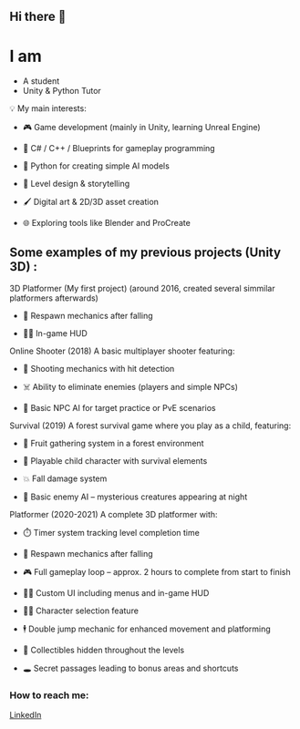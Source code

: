 ## Hi there 👋

# I am
- A student
- Unity & Python Tutor

💡 My main interests:

- 🎮 Game development (mainly in Unity, learning Unreal Engine)

- 🧠 C# / C++ / Blueprints for gameplay programming

- 🐍 Python for creating simple AI models

- 🎨 Level design & storytelling

- 🖌️ Digital art & 2D/3D asset creation

- 🌐 Exploring tools like Blender and ProCreate

## Some examples of my previous projects (Unity 3D) :

3D Platformer (My first project)
(around 2016, created several simmilar platformers afterwards)

- 🔁 Respawn mechanics after falling

- 🧑‍🎨 In-game HUD

Online Shooter
(2018)
A basic multiplayer shooter featuring:

- 🔫 Shooting mechanics with hit detection

- ☠️ Ability to eliminate enemies (players and simple NPCs)

- 🧠 Basic NPC AI for target practice or PvE scenarios

Survival
(2019)
A forest survival game where you play as a child, featuring:

- 🌳 Fruit gathering system in a forest environment

- 🧒 Playable child character with survival elements

- 💥 Fall damage system

- 👾 Basic enemy AI – mysterious creatures appearing at night

Platformer
(2020-2021)
A complete 3D platformer with:

- ⏱️ Timer system tracking level completion time

- 🔁 Respawn mechanics after falling

- 🎮 Full gameplay loop – approx. 2 hours to complete from start to finish

- 🧑‍🎨 Custom UI including menus and in-game HUD

- 🧍‍♂️ Character selection feature

- 🕴️ Double jump mechanic for enhanced movement and platforming

- 💎 Collectibles hidden throughout the levels

- 🕳️ Secret passages leading to bonus areas and shortcuts
  
### How to reach me:
[LinkedIn](www.linkedin.com/in/marcjanna-surgiewicz-śliwińska-583aaa291)
